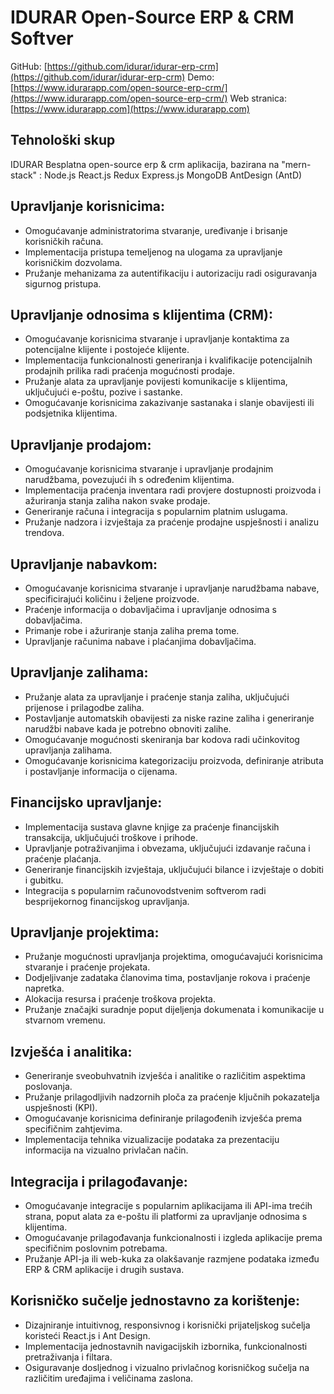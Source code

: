 # IDURAR Open-Source ERP & CRM Softver

GitHub: [https://github.com/idurar/idurar-erp-crm](https://github.com/idurar/idurar-erp-crm)
Demo: [https://www.idurarapp.com/open-source-erp-crm/](https://www.idurarapp.com/open-source-erp-crm/)
Web stranica: [https://www.idurarapp.com](https://www.idurarapp.com)

## Tehnološki skup

IDURAR Besplatna open-source erp & crm aplikacija, bazirana na "mern-stack" : Node.js React.js Redux Express.js MongoDB AntDesign (AntD)

## Upravljanje korisnicima:

- Omogućavanje administratorima stvaranje, uređivanje i brisanje korisničkih računa.
- Implementacija pristupa temeljenog na ulogama za upravljanje korisničkim dozvolama.
- Pružanje mehanizama za autentifikaciju i autorizaciju radi osiguravanja sigurnog pristupa.

## Upravljanje odnosima s klijentima (CRM):

- Omogućavanje korisnicima stvaranje i upravljanje kontaktima za potencijalne klijente i postojeće klijente.
- Implementacija funkcionalnosti generiranja i kvalifikacije potencijalnih prodajnih prilika radi praćenja mogućnosti prodaje.
- Pružanje alata za upravljanje povijesti komunikacije s klijentima, uključujući e-poštu, pozive i sastanke.
- Omogućavanje korisnicima zakazivanje sastanaka i slanje obavijesti ili podsjetnika klijentima.

## Upravljanje prodajom:

- Omogućavanje korisnicima stvaranje i upravljanje prodajnim narudžbama, povezujući ih s određenim klijentima.
- Implementacija praćenja inventara radi provjere dostupnosti proizvoda i ažuriranja stanja zaliha nakon svake prodaje.
- Generiranje računa i integracija s popularnim platnim uslugama.
- Pružanje nadzora i izvještaja za praćenje prodajne uspješnosti i analizu trendova.

## Upravljanje nabavkom:

- Omogućavanje korisnicima stvaranje i upravljanje narudžbama nabave, specificirajući količinu i željene proizvode.
- Praćenje informacija o dobavljačima i upravljanje odnosima s dobavljačima.
- Primanje robe i ažuriranje stanja zaliha prema tome.
- Upravljanje računima nabave i plaćanjima dobavljačima.

## Upravljanje zalihama:

- Pružanje alata za upravljanje i praćenje stanja zaliha, uključujući prijenose i prilagodbe zaliha.
- Postavljanje automatskih obavijesti za niske razine zaliha i generiranje narudžbi nabave kada je potrebno obnoviti zalihe.
- Omogućavanje mogućnosti skeniranja bar kodova radi učinkovitog upravljanja zalihama.
- Omogućavanje korisnicima kategorizaciju proizvoda, definiranje atributa i postavljanje informacija o cijenama.

## Financijsko upravljanje:

- Implementacija sustava glavne knjige za praćenje financijskih transakcija, uključujući troškove i prihode.
- Upravljanje potraživanjima i obvezama, uključujući izdavanje računa i praćenje plaćanja.
- Generiranje financijskih izvještaja, uključujući bilance i izvještaje o dobiti i gubitku.
- Integracija s popularnim računovodstvenim softverom radi besprijekornog financijskog upravljanja.

## Upravljanje projektima:

- Pružanje mogućnosti upravljanja projektima, omogućavajući korisnicima stvaranje i praćenje projekata.
- Dodjeljivanje zadataka članovima tima, postavljanje rokova i praćenje napretka.
- Alokacija resursa i praćenje troškova projekta.
- Pružanje značajki suradnje poput dijeljenja dokumenata i komunikacije u stvarnom vremenu.

## Izvješća i analitika:

- Generiranje sveobuhvatnih izvješća i analitike o različitim aspektima poslovanja.
- Pružanje prilagodljivih nadzornih ploča za praćenje ključnih pokazatelja uspješnosti (KPI).
- Omogućavanje korisnicima definiranje prilagođenih izvješća prema specifičnim zahtjevima.
- Implementacija tehnika vizualizacije podataka za prezentaciju informacija na vizualno privlačan način.

## Integracija i prilagođavanje:

- Omogućavanje integracije s popularnim aplikacijama ili API-ima trećih strana, poput alata za e-poštu ili platformi za upravljanje odnosima s klijentima.
- Omogućavanje prilagođavanja funkcionalnosti i izgleda aplikacije prema specifičnim poslovnim potrebama.
- Pružanje API-ja ili web-kuka za olakšavanje razmjene podataka između ERP & CRM aplikacije i drugih sustava.

## Korisničko sučelje jednostavno za korištenje:

- Dizajniranje intuitivnog, responsivnog i korisnički prijateljskog sučelja koristeći React.js i Ant Design.
- Implementacija jednostavnih navigacijskih izbornika, funkcionalnosti pretraživanja i filtara.
- Osiguravanje dosljednog i vizualno privlačnog korisničkog sučelja na različitim uređajima i veličinama zaslona.